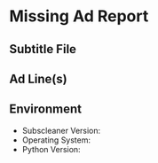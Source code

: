 # Missing Ad Report

## Subtitle File
<!-- Provide the path or a link to the subtitle file containing the ad that was not removed -->

## Ad Line(s)
<!-- Copy and paste the specific line(s) from the subtitle file that contain the ad -->

## Environment

- Subscleaner Version: <!-- Specify the version of the Subscleaner script you are using -->
- Operating System: <!-- Specify the operating system you are using (e.g., Windows, macOS, Linux) -->
- Python Version: <!-- Specify the version of Python you are using -->
